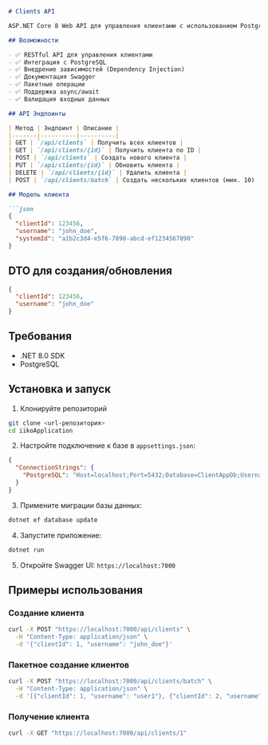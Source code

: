 ﻿```markdown
# Clients API

ASP.NET Core 8 Web API для управления клиентами с использованием PostgreSQL.

## Возможности

- ✅ RESTful API для управления клиентами
- ✅ Интеграция с PostgreSQL
- ✅ Внедрение зависимостей (Dependency Injection)
- ✅ Документация Swagger
- ✅ Пакетные операции
- ✅ Поддержка async/await
- ✅ Валидация входных данных

## API Эндпоинты

| Метод | Эндпоинт | Описание |
|-------|----------|----------|
| GET | `/api/clients` | Получить всех клиентов |
| GET | `/api/clients/{id}` | Получить клиента по ID |
| POST | `/api/clients` | Создать нового клиента |
| PUT | `/api/clients/{id}` | Обновить клиента |
| DELETE | `/api/clients/{id}` | Удалить клиента |
| POST | `/api/clients/batch` | Создать нескольких клиентов (мин. 10) |

## Модель клиента

```json
{
  "clientId": 123456,
  "username": "john_doe",
  "systemId": "a1b2c3d4-e5f6-7890-abcd-ef1234567890"
}
```

## DTO для создания/обновления

```json
{
  "clientId": 123456,
  "username": "john_doe"
}
```

## Требования

- .NET 8.0 SDK
- PostgreSQL

## Установка и запуск

1. Клонируйте репозиторий
```bash
git clone <url-репозитория>
cd iikoApplication
```

2. Настройте подключение к базе в `appsettings.json`:
```json
{
  "ConnectionStrings": {
    "PostgreSQL": "Host=localhost;Port=5432;Database=ClientAppDb;Username=postgres;Password=ваш_пароль;"
  }
}
```

3. Примените миграции базы данных:
```bash
dotnet ef database update
```

4. Запустите приложение:
```bash
dotnet run
```

5. Откройте Swagger UI: `https://localhost:7000`

## Примеры использования

### Создание клиента
```bash
curl -X POST "https://localhost:7000/api/clients" \
  -H "Content-Type: application/json" \
  -d '{"clientId": 1, "username": "john_doe"}'
```

### Пакетное создание клиентов
```bash
curl -X POST "https://localhost:7000/api/clients/batch" \
  -H "Content-Type: application/json" \
  -d '[{"clientId": 1, "username": "user1"}, {"clientId": 2, "username": "user2"}, ... (10+ клиентов)]'
```

### Получение клиента
```bash
curl -X GET "https://localhost:7000/api/clients/1"
```